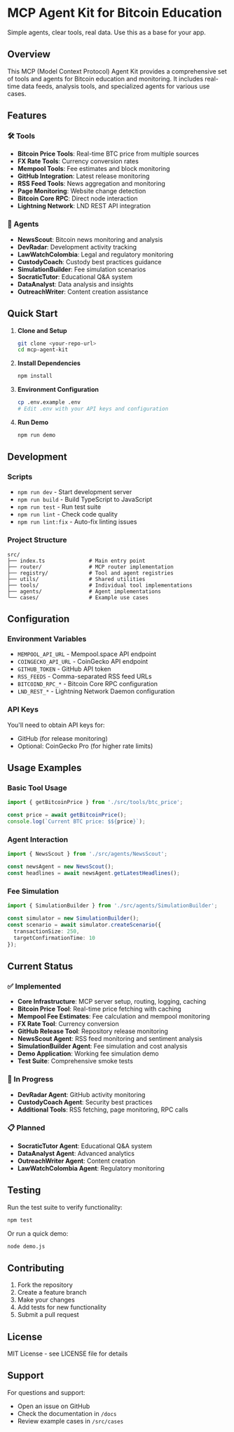 # MCP Agent Kit for Bitcoin Education

Simple agents, clear tools, real data. Use this as a base for your app.

## Overview

This MCP (Model Context Protocol) Agent Kit provides a comprehensive set of tools and agents for Bitcoin education and monitoring. It includes real-time data feeds, analysis tools, and specialized agents for various use cases.

## Features

### 🛠️ Tools
- **Bitcoin Price Tools**: Real-time BTC price from multiple sources
- **FX Rate Tools**: Currency conversion rates
- **Mempool Tools**: Fee estimates and block monitoring
- **GitHub Integration**: Latest release monitoring
- **RSS Feed Tools**: News aggregation and monitoring
- **Page Monitoring**: Website change detection
- **Bitcoin Core RPC**: Direct node interaction
- **Lightning Network**: LND REST API integration

### 🤖 Agents
- **NewsScout**: Bitcoin news monitoring and analysis
- **DevRadar**: Development activity tracking
- **LawWatchColombia**: Legal and regulatory monitoring
- **CustodyCoach**: Custody best practices guidance
- **SimulationBuilder**: Fee simulation scenarios
- **SocraticTutor**: Educational Q&A system
- **DataAnalyst**: Data analysis and insights
- **OutreachWriter**: Content creation assistance

## Quick Start

1. **Clone and Setup**
   ```bash
   git clone <your-repo-url>
   cd mcp-agent-kit
   ```

2. **Install Dependencies**
   ```bash
   npm install
   ```

3. **Environment Configuration**
   ```bash
   cp .env.example .env
   # Edit .env with your API keys and configuration
   ```

4. **Run Demo**
   ```bash
   npm run demo
   ```

## Development

### Scripts
- `npm run dev` - Start development server
- `npm run build` - Build TypeScript to JavaScript
- `npm run test` - Run test suite
- `npm run lint` - Check code quality
- `npm run lint:fix` - Auto-fix linting issues

### Project Structure
```
src/
├── index.ts              # Main entry point
├── router/               # MCP router implementation
├── registry/             # Tool and agent registries
├── utils/                # Shared utilities
├── tools/                # Individual tool implementations
├── agents/               # Agent implementations
└── cases/                # Example use cases
```

## Configuration

### Environment Variables
- `MEMPOOL_API_URL` - Mempool.space API endpoint
- `COINGECKO_API_URL` - CoinGecko API endpoint
- `GITHUB_TOKEN` - GitHub API token
- `RSS_FEEDS` - Comma-separated RSS feed URLs
- `BITCOIND_RPC_*` - Bitcoin Core RPC configuration
- `LND_REST_*` - Lightning Network Daemon configuration

### API Keys
You'll need to obtain API keys for:
- GitHub (for release monitoring)
- Optional: CoinGecko Pro (for higher rate limits)

## Usage Examples

### Basic Tool Usage
```typescript
import { getBitcoinPrice } from './src/tools/btc_price';

const price = await getBitcoinPrice();
console.log(`Current BTC price: $${price}`);
```

### Agent Interaction
```typescript
import { NewsScout } from './src/agents/NewsScout';

const newsAgent = new NewsScout();
const headlines = await newsAgent.getLatestHeadlines();
```

### Fee Simulation
```typescript
import { SimulationBuilder } from './src/agents/SimulationBuilder';

const simulator = new SimulationBuilder();
const scenario = await simulator.createScenario({
  transactionSize: 250,
  targetConfirmationTime: 10
});
```

## Current Status

### ✅ Implemented
- **Core Infrastructure**: MCP server setup, routing, logging, caching
- **Bitcoin Price Tool**: Real-time price fetching with caching
- **Mempool Fee Estimates**: Fee calculation and mempool monitoring
- **FX Rate Tool**: Currency conversion
- **GitHub Release Tool**: Repository release monitoring
- **NewsScout Agent**: RSS feed monitoring and sentiment analysis
- **SimulationBuilder Agent**: Fee simulation and cost analysis
- **Demo Application**: Working fee simulation demo
- **Test Suite**: Comprehensive smoke tests

### 🚧 In Progress
- **DevRadar Agent**: GitHub activity monitoring
- **CustodyCoach Agent**: Security best practices
- **Additional Tools**: RSS fetching, page monitoring, RPC calls

### 📋 Planned
- **SocraticTutor Agent**: Educational Q&A system
- **DataAnalyst Agent**: Advanced analytics
- **OutreachWriter Agent**: Content creation
- **LawWatchColombia Agent**: Regulatory monitoring

## Testing

Run the test suite to verify functionality:

```bash
npm test
```

Or run a quick demo:

```bash
node demo.js
```

## Contributing

1. Fork the repository
2. Create a feature branch
3. Make your changes
4. Add tests for new functionality
5. Submit a pull request

## License

MIT License - see LICENSE file for details

## Support

For questions and support:
- Open an issue on GitHub
- Check the documentation in `/docs`
- Review example cases in `/src/cases`
